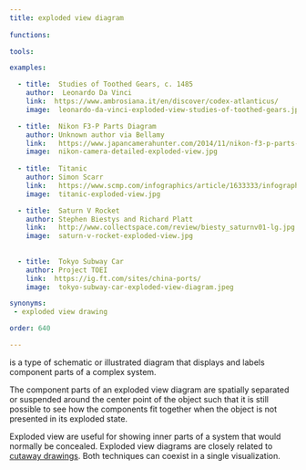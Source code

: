 ```yaml
---
title: exploded view diagram
    
functions:

tools:

examples:

  - title:  Studies of Toothed Gears, c. 1485
    author:  Leonardo Da Vinci
    link:  https://www.ambrosiana.it/en/discover/codex-atlanticus/
    image:  leonardo-da-vinci-exploded-view-studies-of-toothed-gears.jpg

  - title:  Nikon F3-P Parts Diagram
    author: Unknown author via Bellamy
    link:   https://www.japancamerahunter.com/2014/11/nikon-f3-p-parts-diagram/
    image:  nikon-camera-detailed-exploded-view.jpg
    
  - title:  Titanic
    author: Simon Scarr
    link:   https://www.scmp.com/infographics/article/1633333/infographic-titanic
    image:  titanic-exploded-view.jpg

  - title:  Saturn V Rocket
    author: Stephen Biestys and Richard Platt
    link:   http://www.collectspace.com/review/biesty_saturnv01-lg.jpg
    image:  saturn-v-rocket-exploded-view.jpg
 
    
  - title:  Tokyo Subway Car
    author: Project TOEI
    link:  https://ig.ft.com/sites/china-ports/
    image:  tokyo-subway-car-exploded-view-diagram.jpeg

synonyms:
 - exploded view drawing

order: 640

---
```


is a type of schematic or illustrated diagram that displays and labels component parts of a complex system.

<!--more-->
The component parts of an exploded view diagram are spatially separated or suspended around the center point of the object such that it is still possible to see how the components fit together when the object is not presented in its exploded state.

Exploded view are useful for showing inner parts of a system that would normally be concealed. Exploded view diagrams are closely related to [cutaway drawings](/cutaway-drawing). Both techniques can coexist in a single visualization.
